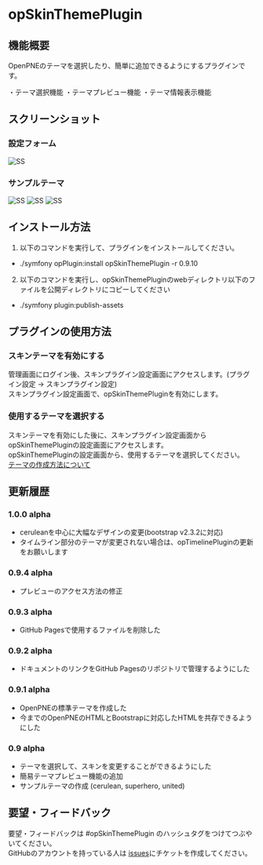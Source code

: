 opSkinThemePlugin
======================

## 機能概要
OpenPNEのテーマを選択したり、簡単に追加できるようにするプラグインです。

・テーマ選択機能
・テーマプレビュー機能
・テーマ情報表示機能


## スクリーンショット
### 設定フォーム
![SS](http://suzuki-mar.github.com/opSkinThemePlugin/doc/img/setting.png)
### サンプルテーマ
![SS](http://p.pne.jp/d/201307081300.png) ![SS](http://p.pne.jp/d/201307081258.png)
![SS](http://p.pne.jp/d/201307081259.png)

## インストール方法
1. 以下のコマンドを実行して、プラグインをインストールしてください。
 * ./symfony opPlugin:install opSkinThemePlugin -r 0.9.10
2. 以下のコマンドを実行し、opSkinThemePluginのwebディレクトリ以下のファイルを公開ディレクトリにコピーしてください
 * ./symfony plugin:publish-assets

## プラグインの使用方法

### スキンテーマを有効にする
管理画面にログイン後、スキンプラグイン設定画面にアクセスします。(プラグイン設定 -> スキンプラグイン設定)  
  スキンプラグイン設定画面で、opSkinThemePluginを有効にします。

### 使用するテーマを選択する
スキンテーマを有効にした後に、スキンプラグイン設定画面からopSkinThemePluginの設定画面にアクセスします。  
  opSkinThemePluginの設定画面から、使用するテーマを選択してください。       
  [テーマの作成方法について](https://github.com/suzuki-mar/opSkinThemePlugin/wiki/%E3%83%86%E3%83%BC%E3%83%9E%E3%81%AE%E4%BD%9C%E6%88%90%E6%96%B9%E6%B3%95)


## 更新履歴
### 1.0.0 alpha
* ceruleanを中心に大幅なデザインの変更(bootstrap v2.3.2に対応)
* タイムライン部分のテーマが変更されない場合は、opTimelinePluginの更新をお願いします

### 0.9.4 alpha
* プレビューのアクセス方法の修正

### 0.9.3 alpha
* GitHub Pagesで使用するファイルを削除した

### 0.9.2 alpha
* ドキュメントのリンクをGitHub Pagesのリポジトリで管理するようにした

### 0.9.1 alpha
* OpenPNEの標準テーマを作成した
* 今までのOpenPNEのHTMLとBootstrapに対応したHTMLを共存できるようにした

### 0.9 alpha
* テーマを選択して、スキンを変更することができるようにした
* 簡易テーマプレビュー機能の追加
* サンプルテーマの作成 (cerulean, superhero, united)



## 要望・フィードバック
要望・フィードバックは #opSkinThemePlugin のハッシュタグをつけてつぶやいてください。             
  GitHubのアカウントを持っている人は [issues](https://github.com/tejimaya/opSkinThemePlugin/issues)にチケットを作成してください。
